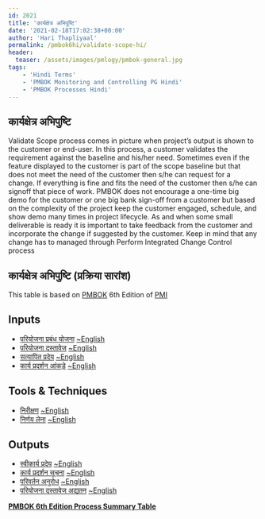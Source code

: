 ```yaml
---
id: 2021   
title: 'कार्यक्षेत्र अभिपुष्टि'
date: '2021-02-18T17:02:38+00:00'
author: 'Hari Thapliyaal'
permalink: /pmbok6hi/validate-scope-hi/
header:
  teaser: /assets/images/pmlogy/pmbok-general.jpg
tags:
    - 'Hindi Terms'
    - 'PMBOK Monitoring and Controlling PG Hindi'
    - 'PMBOK Processes Hindi'
---
```


## कार्यक्षेत्र अभिपुष्टि

Validate Scope process comes in picture when project’s output is shown to the customer or end-user. In this process, a customer validates the requirement against the baseline and his/her need. Sometimes even if the feature displayed to the customer is part of the scope baseline but that does not meet the need of the customer then s/he can request for a change. If everything is fine and fits the need of the customer then s/he can signoff that piece of work. PMBOK does not encourage a one-time big demo for the customer or one big bank sign-off from a customer but based on the complexity of the project keep the customer engaged, schedule, and show demo many times in project lifecycle. As and when some small deliverable is ready it is important to take feedback from the customer and incorporate the change if suggested by the customer. Keep in mind that any change has to managed through Perform Integrated Change Control process

## कार्यक्षेत्र अभिपुष्टि (प्रक्रिया सारांश)

This table is based on [PMBOK](https://www.pmi.org/pmbok-guide-standards) 6th Edition of [PMI](https:/www.pmi.org)

## Inputs

- [परियोजना प्रबंध योजना](/pmbok6hi/project-management-plan-hi) [~English](/pmbok6/Project-Management-Plan)
- [परियोजना दस्तावेज](/pmbok6hi/project-documents-hi) [~English](/pmbok6/Project-Documents)
- [सत्यापित प्रदेय](/pmbok6hi/verified-deliverables-hi) [~English](/pmbok6/Verified-Deliverables)
- [कार्य प्रदर्शन आंकड़े](/pmbok6hi/work-performance-data-hi) [~English](/pmbok6/Work-Performance-Data)

## Tools &amp; Techniques

- [निरीक्षण](/pmbok6hi/inspection-hi) [~English](/pmbok6/Inspection)
- [निर्णय लेना](/pmbok6hi/decision-making-hi) [~English](/pmbok6/Decision-Making)

## Outputs

- [स्वीकार्य प्रदेय](/pmbok6hi/accepted-deliverables-hi) [~English](/pmbok6/Accepted-Deliverables)
- [कार्य प्रदर्शन सूचना](/pmbok6hi/work-performance-information-hi) [~English](/pmbok6/Work-Performance-Information)
- [परिवर्तन अनुरोध](/pmbok6hi/change-requests-hi) [~English](/pmbok6/Change-Requests)
- [परियोजना दस्तावेज अद्यतन](/pmbok6hi/project-documents-updates-hi) [~English](/pmbok6/Project-Documents-Updates)

**[PMBOK 6th Edition Process Summary Table](process-groups-and-processes-in-pmbok6/)**

